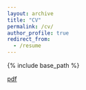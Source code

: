 ```yaml
---
layout: archive
title: "CV"
permalink: /cv/
author_profile: true
redirect_from:
  - /resume
---
```


{% include base_path %}

[pdf](https://github.com/lingyunqu/lingyunqu.github.io/blob/master/files/final_report_2020150363_QU.pdf)
